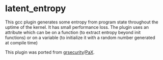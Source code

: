 # latent_entropy

This gcc plugin generates some entropy from program state throughout the uptime of the kernel.
It has small performance loss. The plugin uses an attribute
which can be on a function (to extract entropy beyond init functions) or on a
variable (to initialize it with a random number generated at compile time)

This plugin was ported from [grsecurity](https://grsecurity.net/)/[PaX](https://pax.grsecurity.net/).

